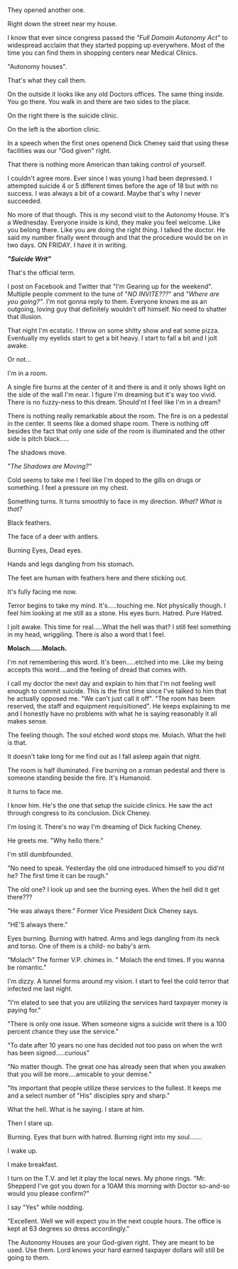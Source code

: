  

# 

They opened another one.

Right down the street near my house.

I know that ever since congress passed the *"Full Domain Autonomy Act"* to widespread acclaim that they started popping up everywhere. Most of the time you can find them in shopping centers near Medical Clinics.

"Autonomy houses".

That's what they call them.

On the outside it looks like any old Doctors offices. The same thing inside. You go there. You walk in and there are two sides to the place.

On the right there is the suicide clinic.

On the left is the abortion clinic.

In a speech when the first ones openend Dick Cheney said that using these facilities was our "God given" right.

That there is nothing more American than taking control of yourself.

I couldn't agree more. Ever since I was young I had been depressed. I attempted suicide 4 or 5 different times before the age of 18 but with no success. I was always a bit of a coward. Maybe that's why I never succeeded.

No more of that though. This is my second visit to the Autonomy House. It's a Wednesday. Everyone inside is kind, they make you feel welcome. Like you belong there. Like you are doing the right thing. I talked the doctor. He said my number finally went through and that the procedure would be on in two days. ON FRIDAY. I have it in writing.

***"Suicide Writ"***

That's the official term.

I post on Facebook and Twitter that "I'm Gearing up for the weekend". Multiple people comment to the tune of "*NO INVITE???*" and *"Where are you going?"*. I'm not gonna reply to them. Everyone knows me as an outgoing, loving guy that definitely wouldn't off himself. No need to shatter that illusion.

That night I'm ecstatic. I throw on some shitty show and eat some pizza. Eventually my eyelids start to get a bit heavy. I start to fall a bit and I jolt awake.

Or not...

I'm in a room.

A single fire burns at the center of it and there is and it only shows light on the side of the wall I'm near. I figure I'm dreaming but it's way too vivid. There is no fuzzy-ness to this dream. Should'nt I feel like I'm in a dream?

There is nothing really remarkable about the room. The fire is on a pedestal in the center. It seems like a domed shape room. There is nothing off besides the fact that only one side of the room is illuminated and the other side is pitch black.....

The shadows move.

"*The Shadows are Moving?"*

Cold seems to take me I feel like I'm doped to the gills on drugs or something. I feel a pressure on my chest.

Something turns. It turns smoothly to face in my direction. *What? What is that?*

Black feathers.

The face of a deer with antlers.

Burning Eyes, Dead eyes.

Hands and legs dangling from his stomach.

The feet are human with feathers here and there sticking out.

It's fully facing me now.

Terror begins to take my mind. It's.....touching me. Not physically though. I feel him looking at me still as a stone. His eyes burn. Hatred. Pure Hatred.

I jolt awake. This time for real.....What the hell was that? I still feel something in my head, wriggiling. There is also a word that I feel.

**Molach......Molach.**

I'm not remembering this word. It's been.....etched into me. Like my being accepts this word....and the feeling of dread that comes with.

I call my doctor the next day and explain to him that I'm not feeling well enough to commit suicide. This is the first time since I've talked to him that he actually opposed me. "We can't just call it off". "The room has been reserved, the staff and equipment requisitioned". He keeps explaining to me and I honestly have no problems with what he is saying reasonably it all makes sense.

The feeling though. The soul etched word stops me. Molach. What the hell is that.

It doesn't take long for me find out as I fall asleep again that night.

The room is half illuminated. Fire burning on a roman pedestal and there is someone standing beside the fire. It's Humanoid.

It turns to face me.

I know him. He's the one that setup the suicide clinics. He saw the act through congress to its conclusion. Dick Cheney.

I'm losing it. There's no way I'm dreaming of Dick fucking Cheney.

He greets me. "Why hello there."

I'm still dumbfounded.

"No need to speak. Yesterday the old one introduced himself to you did'nt he? The first time it can be rough."

The old one? I look up and see the burning eyes. When the hell did it get there???

"He was always there." Former Vice President Dick Cheney says.

"HE'S always there."

Eyes burning. Burning with hatred. Arms and legs dangling from its neck and torso. One of them is a child- no baby's arm.

"Molach" The former V.P. chimes in. " Molach the end times. If you wanna be romantic."

I'm dizzy. A tunnel forms around my vision. I start to feel the cold terror that infected me last night.

"I'm elated to see that you are utilizing the services hard taxpayer money is paying for."

"There is only one issue. When someone signs a suicide writ there is a 100 percent chance they use the service."

"To date after 10 years no one has decided not too pass on when the writ has been signed.....curious"

"No matter though. The great one has already seen that when you awaken that you will be more....amicable to your demise."

"Its important that people utilize these services to the fullest. It keeps me and a select number of "His" disciples spry and sharp."

What the hell. What is he saying. I stare at him.

Then I stare up.

Burning. Eyes that burn with hatred. Burning right into my soul.......

I wake up.

I make breakfast.

I turn on the T.V. and let it play the local news. My phone rings. "Mr. Shepperd I've got you down for a 10AM this morning with Doctor so-and-so would you please confirm?"

I say "Yes" while nodding.

"Excellent. Well we will expect you in the next couple hours. The office is kept at 63 degrees so dress accordingly."

The Autonomy Houses are your God-given right. They are meant to be used. Use them. Lord knows your hard earned taxpayer dollars will still be going to them.